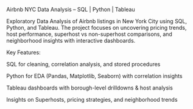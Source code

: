  Airbnb NYC Data Analysis – SQL | Python | Tableau


Exploratory Data Analysis of Airbnb listings in New York City using SQL, Python, and Tableau.
The project focuses on uncovering pricing trends, host performance, superhost vs non-superhost comparisons, and neighborhood insights with interactive dashboards.

Key Features:

 SQL for cleaning, correlation analysis, and stored procedures

Python for EDA (Pandas, Matplotlib, Seaborn) with correlation insights

Tableau dashboards with borough-level drilldowns & host analysis

 Insights on Superhosts, pricing strategies, and neighborhood trends
